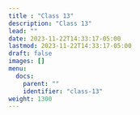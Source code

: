 ```yaml
---
title : "Class 13"
description: "Class 13"
lead: ""
date: 2023-11-22T14:33:17-05:00
lastmod: 2023-11-22T14:33:17-05:00
draft: false
images: []
menu:
  docs:
    parent: ""
    identifier: "class-13"
weight: 1300
---
```

